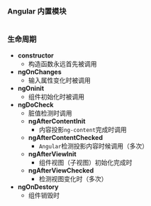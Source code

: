 ### Angular 内置模块

```

```

### 生命周期

+ **constructor**
  + 构造函数永远首先被调用
+ **ngOnChanges**
  + 输入属性变化时被调用
+ **ngOninit**
  + 组件初始化时被调用
+ **ngDoCheck**
  + 脏值检测时调用
  + **ngAfterContentInit**
    + 内容投影`ng-content`完成时调用
  + **ngAfterContentChecked**
    + `Angular`检测投影内容时候调用（多次）
  + **ngAfterViewInit**
    + 组件视图（子视图）初始化完成时
  + **ngAfterViewChecked**
    + 检测视图变化时（多次）
+ **ngOnDestory**
  + 组件销毁时

